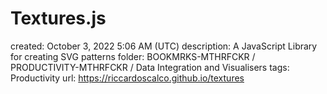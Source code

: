 # Textures.js

created: October 3, 2022 5:06 AM (UTC)
description: A JavaScript Library for creating SVG patterns
folder: BOOKMRKS-MTHRFCKR / PRODUCTIVITY-MTHRFCKR / Data Integration and Visualisers
tags: Productivity
url: https://riccardoscalco.github.io/textures